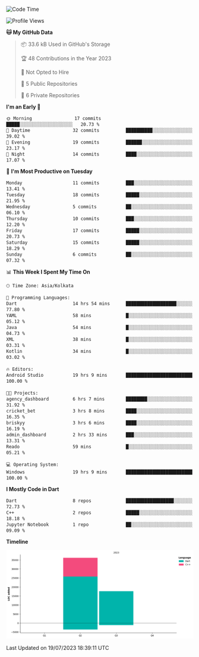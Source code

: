 <!--START_SECTION:waka-->
![Code Time](http://img.shields.io/badge/Code%20Time-117%20hrs%2018%20mins-blue)

![Profile Views](http://img.shields.io/badge/Profile%20Views-0-blue)

**🐱 My GitHub Data** 

> 📦 33.6 kB Used in GitHub's Storage 
 > 
> 🏆 48 Contributions in the Year 2023
 > 
> 🚫 Not Opted to Hire
 > 
> 📜 5 Public Repositories 
 > 
> 🔑 6 Private Repositories 
 > 
**I'm an Early 🐤** 

```text
🌞 Morning                17 commits          █████░░░░░░░░░░░░░░░░░░░░   20.73 % 
🌆 Daytime                32 commits          ██████████░░░░░░░░░░░░░░░   39.02 % 
🌃 Evening                19 commits          ██████░░░░░░░░░░░░░░░░░░░   23.17 % 
🌙 Night                  14 commits          ████░░░░░░░░░░░░░░░░░░░░░   17.07 % 
```
📅 **I'm Most Productive on Tuesday** 

```text
Monday                   11 commits          ███░░░░░░░░░░░░░░░░░░░░░░   13.41 % 
Tuesday                  18 commits          █████░░░░░░░░░░░░░░░░░░░░   21.95 % 
Wednesday                5 commits           ██░░░░░░░░░░░░░░░░░░░░░░░   06.10 % 
Thursday                 10 commits          ███░░░░░░░░░░░░░░░░░░░░░░   12.20 % 
Friday                   17 commits          █████░░░░░░░░░░░░░░░░░░░░   20.73 % 
Saturday                 15 commits          █████░░░░░░░░░░░░░░░░░░░░   18.29 % 
Sunday                   6 commits           ██░░░░░░░░░░░░░░░░░░░░░░░   07.32 % 
```


📊 **This Week I Spent My Time On** 

```text
🕑︎ Time Zone: Asia/Kolkata

💬 Programming Languages: 
Dart                     14 hrs 54 mins      ███████████████████░░░░░░   77.80 % 
YAML                     58 mins             █░░░░░░░░░░░░░░░░░░░░░░░░   05.12 % 
Java                     54 mins             █░░░░░░░░░░░░░░░░░░░░░░░░   04.73 % 
XML                      38 mins             █░░░░░░░░░░░░░░░░░░░░░░░░   03.31 % 
Kotlin                   34 mins             █░░░░░░░░░░░░░░░░░░░░░░░░   03.02 % 

🔥 Editors: 
Android Studio           19 hrs 9 mins       █████████████████████████   100.00 % 

🐱‍💻 Projects: 
agency_dashboard         6 hrs 7 mins        ████████░░░░░░░░░░░░░░░░░   31.92 % 
cricket_bet              3 hrs 8 mins        ████░░░░░░░░░░░░░░░░░░░░░   16.35 % 
briskyy                  3 hrs 6 mins        ████░░░░░░░░░░░░░░░░░░░░░   16.19 % 
admin_dashboard          2 hrs 33 mins       ███░░░░░░░░░░░░░░░░░░░░░░   13.31 % 
Reado                    59 mins             █░░░░░░░░░░░░░░░░░░░░░░░░   05.21 % 

💻 Operating System: 
Windows                  19 hrs 9 mins       █████████████████████████   100.00 % 
```

**I Mostly Code in Dart** 

```text
Dart                     8 repos             ██████████████████░░░░░░░   72.73 % 
C++                      2 repos             █████░░░░░░░░░░░░░░░░░░░░   18.18 % 
Jupyter Notebook         1 repo              ██░░░░░░░░░░░░░░░░░░░░░░░   09.09 % 
```



**Timeline**

![Lines of Code chart](https://raw.githubusercontent.com/sairam030/sairam030/main/assets/bar_graph.png)


 Last Updated on 19/07/2023 18:39:11 UTC
<!--END_SECTION:waka-->
